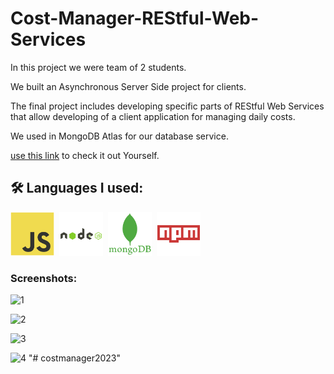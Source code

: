 # Cost-Manager-REStful-Web-Services

In this project we were team of 2 students.

We built an Asynchronous Server Side project for clients.

The final project includes developing specific parts of REStful Web Services that allow developing of a client application for managing daily costs.

We used in MongoDB Atlas for our database service.

[use this link](https://cost-manager-restful-web-services-niro646.onrender.com) to check it out Yourself.

<h2>🛠️ Languages I used:</h2>

<div>
  <img src="https://github.com/devicons/devicon/blob/master/icons/javascript/javascript-original.svg" title="JavaScript" alt="JavaScript" width="70" height="70"/>&nbsp;
  <img src="https://github.com/devicons/devicon/blob/master/icons/nodejs/nodejs-original-wordmark.svg" title="nodejs" alt="nodejs" width="70" height="70"/>&nbsp;
  <img src="https://github.com/devicons/devicon/blob/master/icons/mongodb/mongodb-plain-wordmark.svg" title="Mongodb" alt="Mongodb" width="70" height="70"/>&nbsp;
  <img src="https://github.com/devicons/devicon/blob/master/icons/npm/npm-original-wordmark.svg" title="npm" alt="npm" width="70" height="70"/>&nbsp;   
</div>

<h3>Screenshots:</h3>

![1](https://user-images.githubusercontent.com/96150039/219025177-2c40fb19-6370-4c61-8961-8ea2da490326.png)

![2](https://user-images.githubusercontent.com/96150039/219025225-87ecdb23-07eb-436d-8ceb-a60d5b65aa75.png)

![3](https://user-images.githubusercontent.com/96150039/219025280-5e561831-edee-46fe-8551-e25697d5ff65.png)

![4](https://user-images.githubusercontent.com/96150039/219025326-50560289-d4c2-4476-a776-5179bf1a6674.png)
"# costmanager2023" 
